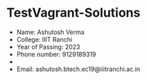 # TestVagrant-Solutions

<ul>

<li> Name: Ashutosh Verma</li>
<li> College: IIIT Ranchi</li>
<li> Year of Passing: 2023</li>
<li> Phone number: 9129189319<li>
<li> Email: ashutosh.btech.ec19@iiitranchi.ac.in</li>
</ul>
